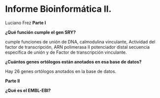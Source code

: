 # Informe Bioinformática II.
Luciano Frez
**Parte I**

**¿Qué función cumple el gen SRY?**

cumple funciones de unión de DNA, calmodulina vinculante, Actividad del factor de transcripción, ARN polimerasa II potenciador distal secuencia específica de unión y de Factor de transcripción vinculante.


**¿Cuántos genes ortólogos están anotados en esa base de datos?**

Hay 26 genes ortólogos anotados en la base de datos.

**Parte II**

**¿Qué es el EMBL-EBI?**



